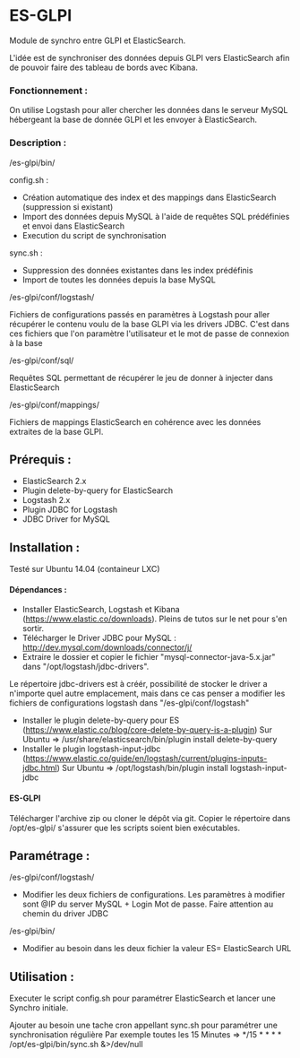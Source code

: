 # ES-GLPI
Module de synchro entre GLPI et ElasticSearch.

L'idée est de synchroniser des données depuis GLPI vers ElasticSearch afin de pouvoir faire des tableau de bords avec Kibana. 

### Fonctionnement : 
On utilise Logstash pour aller chercher les données dans le serveur MySQL hébergeant la base de donnée GLPI et les envoyer à ElasticSearch. 

### Description :

/es-glpi/bin/

config.sh :
  - Création automatique des index et des mappings dans ElasticSearch (suppression si existant)
  - Import des données depuis MySQL à l'aide de requêtes SQL prédéfinies et envoi dans ElasticSearch
  - Execution du script de synchronisation

sync.sh :
  - Suppression des données existantes dans les index prédéfinis
  - Import de toutes les données depuis la base MySQL

/es-glpi/conf/logstash/

Fichiers de configurations passés en paramètres à Logstash pour aller récupérer le contenu voulu de la base GLPI via les drivers JDBC. C'est dans ces fichiers que l'on paramètre l'utilisateur et le mot de passe de connexion à la base

/es-glpi/conf/sql/

Requêtes SQL permettant de récupérer le jeu de donner à injecter dans ElasticSearch

/es-glpi/conf/mappings/

Fichiers de mappings ElasticSearch en cohérence avec les données extraites de la base GLPI. 

## Prérequis : 
- ElasticSearch 2.x
- Plugin delete-by-query for ElasticSearch
- Logstash 2.x
- Plugin JDBC for Logstash
- JDBC Driver for MySQL

## Installation :
Testé sur Ubuntu 14.04 (containeur LXC)
#### Dépendances :

- Installer ElasticSearch, Logstash et Kibana (https://www.elastic.co/downloads). Pleins de tutos sur le net pour s'en sortir.  
- Télécharger le Driver JDBC pour MySQL : http://dev.mysql.com/downloads/connector/j/
- Extraire le dossier et copier le fichier "mysql-connector-java-5.x.jar" dans "/opt/logstash/jdbc-drivers". 

Le répertoire jdbc-drivers est à créér, possibilité de stocker le driver a n'importe quel autre emplacement, mais dans ce cas penser a modifier les fichiers de configurations logstash dans "/es-glpi/conf/logstash" 

- Installer le plugin delete-by-query pour ES (https://www.elastic.co/blog/core-delete-by-query-is-a-plugin)
Sur Ubuntu => /usr/share/elasticsearch/bin/plugin install delete-by-query
- Installer le plugin logstash-input-jdbc (https://www.elastic.co/guide/en/logstash/current/plugins-inputs-jdbc.html)
Sur Ubuntu => /opt/logstash/bin/plugin install logstash-input-jdbc

#### ES-GLPI

Télécharger l'archive zip ou cloner le dépôt via git. Copier le répertoire dans /opt/es-glpi/ s'assurer que les scripts soient bien exécutables. 

## Paramétrage : 
/es-glpi/conf/logstash/
- Modifier les deux fichiers de configurations. Les paramètres à modifier sont @IP du server MySQL + Login Mot de passe. Faire attention au chemin du driver JDBC

/es-glpi/bin/
- Modifier au besoin dans les deux fichier la valeur ES= ElasticSearch URL

## Utilisation : 

Executer le script config.sh pour paramétrer ElasticSearch et lancer une Synchro initiale. 

Ajouter au besoin une tache cron appellant sync.sh pour paramétrer une synchronisation régulière
Par exemple toutes les 15 Minutes => */15 * * * * /opt/es-glpi/bin/sync.sh &>/dev/null





